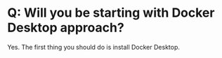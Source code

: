 # Q: Will you be starting with Docker Desktop approach?

Yes. The first thing you should do is install Docker Desktop.

